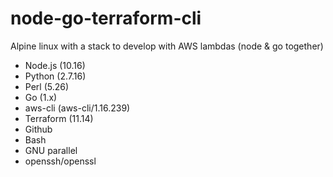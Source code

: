 # node-go-terraform-cli

Alpine linux with a stack to develop with AWS lambdas (node & go together)

- Node.js (10.16)
- Python (2.7.16)
- Perl (5.26)
- Go (1.x)
- aws-cli (aws-cli/1.16.239)
- Terraform (11.14)
- Github
- Bash
- GNU parallel
- openssh/openssl
